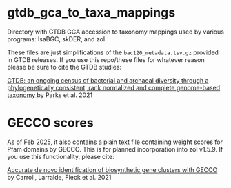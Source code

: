 # gtdb_gca_to_taxa_mappings
Directory with GTDB GCA accession to taxonomy mappings used by various programs: lsaBGC, skDER, and zol.

These files are just simplifications of the `bac120_metadata.tsv.gz` provided in GTDB releases. If you use this repo/these files for whatever reason please be sure to cite the GTDB studies:

[GTDB: an ongoing census of bacterial and archaeal diversity through a phylogenetically consistent, rank normalized and complete genome-based taxonomy 
](https://academic.oup.com/nar/article/50/D1/D785/6370255) by Parks et al. 2021

# GECCO scores

As of Feb 2025, it also contains a plain text file containing weight scores for Pfam domains by GECCO. This is for planned incorporation into zol v1.5.9. If you use this functionality, please cite: 

[Accurate de novo identification of biosynthetic gene clusters with GECCO](https://www.biorxiv.org/content/10.1101/2021.05.03.442509v1.full) by Carroll, Larralde, Fleck et al. 2021
